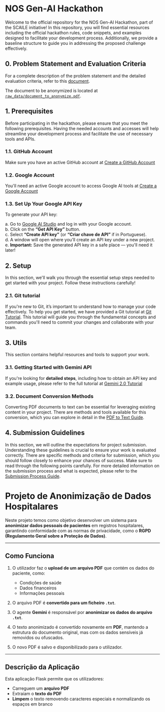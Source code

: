# NOS Gen-AI Hackathon

Welcome to the official repository for the NOS Gen-AI Hackathon, part of the SCAILE initiative! In this repository, you will find essential resources including the official hackathon rules, code snippets, and examples designed to facilitate your development process. Additionally, we provide a baseline structure to guide you in addressing the proposed challenge effectively.

## 0. Problem Statement and Evaluation Criteria

For a complete description of the problem statement and the detailed evaluation criteria, refer to this [document](tutorials/problem_and_eval.md).

The document to be anonymized is located at [`raw_data/document_to_anonymize.pdf`](raw_data/document_to_anonymize.pdf).

## 1. Prerequisites
Before participating in the hackathon, please ensure that you meet the following prerequisites. Having the needed accounts and accesses will help streamline your development process and facilitate the use of necessary tools and APIs.

### 1.1. GitHub Account

Make sure you have an active GitHub account at [Create a GitHub Account](https://github.com/signup)

### 1.2. Google Account

You'll need an active Google account to access Google AI tools at [Create a Google Account](https://accounts.google.com/signup)

### 1.3. Set Up Your Google API Key

To generate your API key:

a. Go to [Google AI Studio](https://aistudio.google.com/) and log in with your Google account.  
b. Click on the **“Get API Key”** button.  
c. Select **“Create API key”** (or **“Criar chave de API”** if in Portuguese).  
d. A window will open where you’ll create an API key under a new project.  
e. **Important:** Save the generated API key in a safe place — you'll need it later!

## 2. Setup
In this section, we'll walk you through the essential setup steps needed to get started with your project. Follow these instructions carefully!

### 2.1. Git tutorial

If you're new to Git, it’s important to understand how to manage your code effectively. To help you get started, we have provided a Git tutorial at [Git Tutorial](tutorials/git_tutorial.md). This tutorial will guide you through the fundamental concepts and commands you'll need to commit your changes and collaborate with your team.

## 3. Utils

This section contains helpful resources and tools to support your work.

### 3.1. Getting Started with Gemini API

If you're looking for **detailed steps**, including how to obtain an API key and example usage, please refer to the full tutorial at [Gemini 2.0 Tutorial](tutorials/gemini_tutorial.md)

### 3.2. Document Conversion Methods

Converting PDF documents to text can be essential for leveraging existing content in your project. There are methods and tools available for this conversion, which you can explore in detail in the [PDF to Text Guide](tutorials/pdf__to__txt.ipynb).


## 4. Submission Guidelines

In this section, we will outline the expectations for project submission. Understanding these guidelines is crucial to ensure your work is evaluated correctly. There are specific methods and criteria for submission, which you should follow closely to enhance your chances of success. Make sure to read through the following points carefully.
For more detailed information on the submission process and what is expected, please refer to the [Submission Process Guide](submission/README.md).



#  Projeto de Anonimização de Dados Hospitalares

Neste projeto temos como objetivo desenvolver um sistema para **anonimizar dados pessoais de pacientes** em registros hospitalares, garantindo conformidade com as normas de privacidade, como o **RGPD (Regulamento Geral sobre a Proteção de Dados)**.

---

##  Como Funciona

1. O utilizador faz o **upload de um arquivo PDF** que contém os dados do paciente, como:
   - Condições de saúde
   - Dados financeiros
   - Informações pessoais

2. O arquivo PDF é **convertido para um ficheiro `.txt`**.

3. O agente **Gemini** é responsável por **anonimizar os dados do arquivo `.txt`**.

4. O texto anonimizado é convertido novamente em **PDF**, mantendo a estrutura do documento original, mas com os dados sensíveis já removidos ou ofuscados.

5. O novo PDF é salvo e disponibilizado para o utilizador.

---

## Descrição da Aplicação

Esta aplicação Flask permite que os utilizadores:
- Carreguem um **arquivo PDF**
- Extraiam o **texto do PDF**
- **Limpem** o texto removendo caracteres especiais e normalizando os espaços em branco
